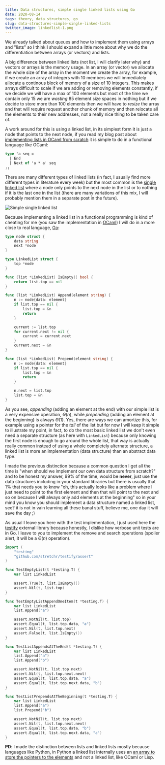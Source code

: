 ```yaml
---
title: Data structures, simple single linked lists using Go
date: 2020-08-14
tags: theory, data structures, go
slug: data-structures-simple-single-linked-lists
twitter_image: linkedlist-1.png
---
```


We already talked about queues and how to implement them using arrays and "lists" so I think I should expand a little more about why we do the differentiation between arrays (or vectors) and lists.

A big difference between linked lists (not list, I will clarify later why) and vectors or arrays is the memory usage. In an array (or vector) we allocate the whole size of the array in the moment we create the array, for example, if we create an array of integers with 10 members we will immediately allocate a continous block of memory of a size of 10 integers. This makes arrays difficult to scale if we are adding or removing elements constantly, if we decide we will have a max of 100 elements but most of the time we contain only 15 we are _wasting_ 85 element size spaces in nothing but if we decide to store more than 100 elements then we will have to _resize_ the array and that will require request another chunk of memory and then relocate all the elements to their new addresses, not a really nice thing to be taken care of.

A work around for this is using a linked list, in its simplest form it is just a node that points to the next node, if you read my blog post about [implementing lists in OCaml from scratch]({filename}2018-02-07-ocaml-and-sequences-from-scratch-part-1.md) it is simple to do in a functional language like OCaml:

```ocaml
type 'a seq = 
  | End
  | Next of 'a * a' seq
;;
```

There are many different types of linked lists (in fact, I usually find more different types in literature every week) but the most common is the [single linked list](https://en.wikipedia.org/wiki/Linked_list) where a node only points to the next node in the list or to nothing if it is the last one in the list (there are many variations of this mix, I will probably mention them in a separate post in the future).

![Simple single linked list]({attach}/images/linkedlist-1.png)

Because implementing a linked list in a functional programming is kind of cheating for me (you saw the implementation in [OCaml](https://de.wikipedia.org/wiki/Objective_CAML)) I will do in a more close to real language, [Go](https://golang.org/):

```go
type node struct {
	data string
	next *node
}

type LinkedList struct {
	top *node
}

func (list *LinkedList) IsEmpty() bool {
	return list.top == nil
}

func (list *LinkedList) Append(element string) {
	n := node{data: element}
	if list.top == nil {
		list.top = &n
		return
	}

	current := list.top
	for current.next != nil {
		current = current.next
	}
	current.next = &n
}

func (list *LinkedList) Prepend(element string) {
	n := node{data: element}
	if list.top == nil {
		list.top = &n
		return
	}

	n.next = list.top
	list.top = &n
}
```

As you see, _appending_ (adding an element at the end) with our simple list is a very expensive operation, $\Theta(n)$, while _prepending_ (adding an element at the beginning) is always $\Theta(1)$. Yes, there are ways we can amortize this, for example using a pointer for the _tail_ of the list but for now I will keep it simple to illustrate my point, in fact, to do the most basic linked list we don't even need a separate structure (as here with `LinkedList`) because only knowing the first node is enough to go around the whole list, that way is actually really common instead of using a whole completely alternate structure, a linked list is more an implementation (data structure) than an abstract data type.

I made the previous distinction because a common question I get all the time is "when should we implement our own data structure from scratch?" and to be honest my answer, 99% of the time, would be **never**, just use the data structures including in your standard libraries but there is usually that 1% that needs you to know "oh, this actually looks like a problem where I just need to point to the first element and then that will point to the next and so on because I will always only add elements at the beginning" so in your mind you know you should implement a data structure named a linked list, see? it is not in vain learning all these banal stuff, believe me, one day it will save the day ;)

As usual I leave you here with the test implementation, I just used here the [testify](https://github.com/stretchr/testify) external library because honestly, I dislike how verbose unit tests are in Go. I leave to you to implement the remove and search operations (spoiler alert, it will be a $\Theta(n)$ operation).

```go
import (
	"testing"
	"github.com/stretchr/testify/assert"
)

func TestEmptyList(t *testing.T) {
	var list LinkedList

	assert.True(t, list.IsEmpty())
	assert.Nil(t, list.top)
}

func TestEmptyListAppendOneItem(t *testing.T) {
	var list LinkedList
	list.Append("a")

	assert.NotNil(t, list.top)
	assert.Equal(t, list.top.data, "a")
	assert.Nil(t, list.top.next)
	assert.False(t, list.IsEmpty())
}

func TestListAppendsAtTheEnd(t *testing.T) {
	var list LinkedList
	list.Append("a")
	list.Append("b")

	assert.NotNil(t, list.top.next)
	assert.Nil(t, list.top.next.next)
	assert.Equal(t, list.top.data, "a")
	assert.Equal(t, list.top.next.data, "b")
}

func TestListPrependsAtTheBeginning(t *testing.T) {
	var list LinkedList
	list.Append("a")
	list.Prepend("b")

	assert.NotNil(t, list.top.next)
	assert.Nil(t, list.top.next.next)
	assert.Equal(t, list.top.data, "b")
	assert.Equal(t, list.top.next.data, "a")
}
```

**PD**: I made the distinction between lists and linked lists mostly because languages like Python, in Python a linked list internally uses an [an array to store the pointers to the elements](http://effbot.org/pyfaq/how-are-lists-implemented.htm) and not a linked list, like OCaml or Lisp.